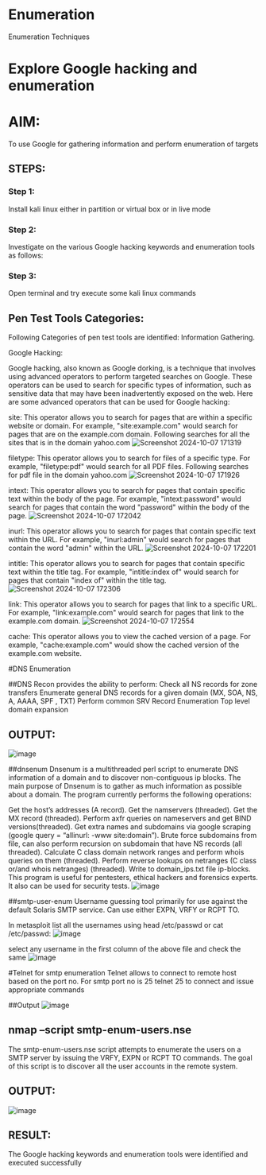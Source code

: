 # Enumeration
Enumeration Techniques

# Explore Google hacking and enumeration 

# AIM:

To use Google for gathering information and perform enumeration of targets

## STEPS:

### Step 1:

Install kali linux either in partition or virtual box or in live mode

### Step 2:

Investigate on the various Google hacking keywords and enumeration tools as follows:


### Step 3:
Open terminal and try execute some kali linux commands

## Pen Test Tools Categories:  

Following Categories of pen test tools are identified:
Information Gathering.

Google Hacking:

Google hacking, also known as Google dorking, is a technique that involves using advanced operators to perform targeted searches on Google. These operators can be used to search for specific types of information, such as sensitive data that may have been inadvertently exposed on the web. Here are some advanced operators that can be used for Google hacking:

site: This operator allows you to search for pages that are within a specific website or domain. For example, "site:example.com" would search for pages that are on the example.com domain.
Following searches for all the sites that is in the domain yahoo.com
![Screenshot 2024-10-07 171319](https://github.com/user-attachments/assets/e056d0e2-e7fb-43d5-8308-a8c156cd7ab8)


filetype: This operator allows you to search for files of a specific type. For example, "filetype:pdf" would search for all PDF files.
Following searches for pdf file in the domain yahoo.com
![Screenshot 2024-10-07 171926](https://github.com/user-attachments/assets/feafd8a3-c589-4793-9486-421848193dbf)



intext: This operator allows you to search for pages that contain specific text within the body of the page. For example, "intext:password" would search for pages that contain the word "password" within the body of the page.
![Screenshot 2024-10-07 172042](https://github.com/user-attachments/assets/0b77396d-25f5-4872-8af2-a8ae3e803280)


inurl: This operator allows you to search for pages that contain specific text within the URL. For example, "inurl:admin" would search for pages that contain the word "admin" within the URL.
![Screenshot 2024-10-07 172201](https://github.com/user-attachments/assets/b93de899-40e6-4a01-82c5-6bf7c7abb156)

intitle: This operator allows you to search for pages that contain specific text within the title tag. For example, "intitle:index of" would search for pages that contain "index of" within the title tag.
![Screenshot 2024-10-07 172306](https://github.com/user-attachments/assets/37d2ddb8-80e3-4b7b-97ac-b41523bed727)

link: This operator allows you to search for pages that link to a specific URL. For example, "link:example.com" would search for pages that link to the example.com domain.
![Screenshot 2024-10-07 172554](https://github.com/user-attachments/assets/c5c42621-80da-4614-8514-96d3c568bf11)

cache: This operator allows you to view the cached version of a page. For example, "cache:example.com" would show the cached version of the example.com website.

 
#DNS Enumeration


##DNS Recon
provides the ability to perform:
Check all NS records for zone transfers
Enumerate general DNS records for a given domain (MX, SOA, NS, A, AAAA, SPF , TXT)
Perform common SRV Record Enumeration
Top level domain expansion
## OUTPUT:

![image](https://github.com/user-attachments/assets/e70a78df-0c42-4038-a419-ff8235270c18)






##dnsenum
Dnsenum is a multithreaded perl script to enumerate DNS information of a domain and to discover non-contiguous ip blocks. The main purpose of Dnsenum is to gather as much information as possible about a domain. The program currently performs the following operations:

Get the host’s addresses (A record).
Get the namservers (threaded).
Get the MX record (threaded).
Perform axfr queries on nameservers and get BIND versions(threaded).
Get extra names and subdomains via google scraping (google query = “allinurl: -www site:domain”).
Brute force subdomains from file, can also perform recursion on subdomain that have NS records (all threaded).
Calculate C class domain network ranges and perform whois queries on them (threaded).
Perform reverse lookups on netranges (C class or/and whois netranges) (threaded).
Write to domain_ips.txt file ip-blocks.
This program is useful for pentesters, ethical hackers and forensics experts. It also can be used for security tests.
![image](https://github.com/user-attachments/assets/2c5342fa-d23b-4be6-8510-e81f56a7e645)


##smtp-user-enum
Username guessing tool primarily for use against the default Solaris SMTP service. Can use either EXPN, VRFY or RCPT TO.


In metasploit list all the usernames using head /etc/passwd or cat /etc/passwd:
![image](https://github.com/user-attachments/assets/44510d99-62d6-4c1e-8a98-79879982d3a2)

select any username in the first column of the above file and check the same
![image](https://github.com/user-attachments/assets/0cf15de2-8cdb-42b7-8320-36839baf9b57)


#Telnet for smtp enumeration
Telnet allows to connect to remote host based on the port no. For smtp port no is 25
telnet <host address> 25 to connect
and issue appropriate commands
  
 ##Output
  ![image](https://github.com/user-attachments/assets/5bb73495-58f4-47c1-b0d6-f5e26812fad2)

  

## nmap –script smtp-enum-users.nse <hostname>

The smtp-enum-users.nse script attempts to enumerate the users on a SMTP server by issuing the VRFY, EXPN or RCPT TO commands. The goal of this script is to discover all the user accounts in the remote system.


## OUTPUT:
![image](https://github.com/user-attachments/assets/25f9ce89-16cd-473d-858e-5aa4fedc2427)



## RESULT:
The Google hacking keywords and enumeration tools were identified and executed successfully

